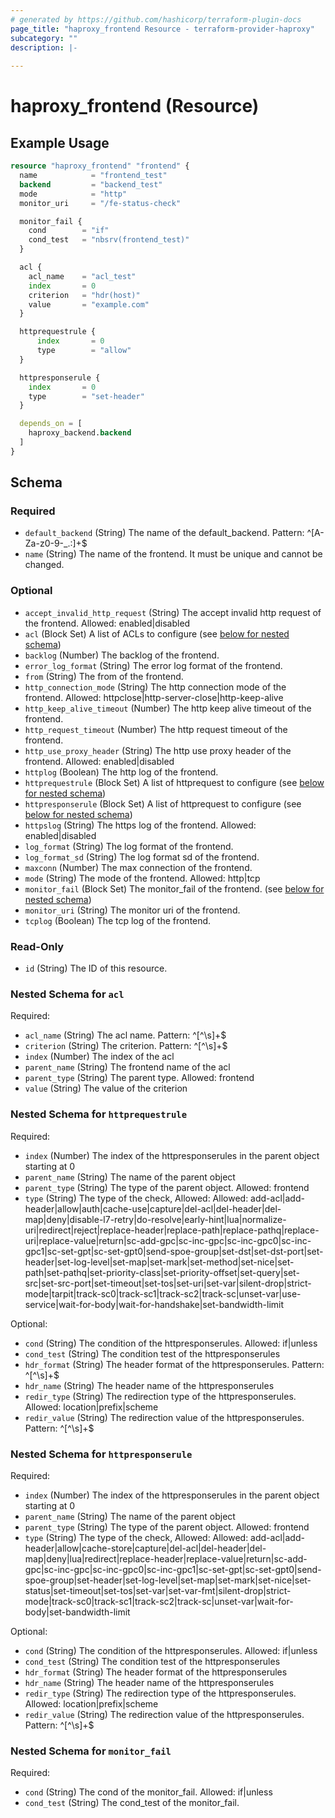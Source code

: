 ```yaml
---
# generated by https://github.com/hashicorp/terraform-plugin-docs
page_title: "haproxy_frontend Resource - terraform-provider-haproxy"
subcategory: ""
description: |-
  
---
```


# haproxy_frontend (Resource)



## Example Usage

```terraform
resource "haproxy_frontend" "frontend" {
  name            = "frontend_test"
  backend         = "backend_test"
  mode            = "http"
  monitor_uri     = "/fe-status-check"

  monitor_fail {
    cond        = "if"
    cond_test   = "nbsrv(frontend_test)"
  }

  acl {
    acl_name    = "acl_test"
    index       = 0
    criterion   = "hdr(host)"
    value       = "example.com"
  }

  httprequestrule {
      index       = 0
      type        = "allow"
  }

  httpresponserule {
    index       = 0
    type        = "set-header"
  }

  depends_on = [
    haproxy_backend.backend
  ]
}
```

<!-- schema generated by tfplugindocs -->
## Schema

### Required

- `default_backend` (String) The name of the default_backend. Pattern: ^[A-Za-z0-9-_.:]+$
- `name` (String) The name of the frontend. It must be unique and cannot be changed.

### Optional

- `accept_invalid_http_request` (String) The accept invalid http request of the frontend. Allowed: enabled|disabled
- `acl` (Block Set) A list of ACLs to configure (see [below for nested schema](#nestedblock--acl))
- `backlog` (Number) The backlog of the frontend.
- `error_log_format` (String) The error log format of the frontend.
- `from` (String) The from of the frontend.
- `http_connection_mode` (String) The http connection mode of the frontend. Allowed: httpclose|http-server-close|http-keep-alive
- `http_keep_alive_timeout` (Number) The http keep alive timeout of the frontend.
- `http_request_timeout` (Number) The http request timeout of the frontend.
- `http_use_proxy_header` (String) The http use proxy header of the frontend. Allowed: enabled|disabled
- `httplog` (Boolean) The http log of the frontend.
- `httprequestrule` (Block Set) A list of httprequest to configure (see [below for nested schema](#nestedblock--httprequestrule))
- `httpresponserule` (Block Set) A list of httprequest to configure (see [below for nested schema](#nestedblock--httpresponserule))
- `httpslog` (String) The https log of the frontend. Allowed: enabled|disabled
- `log_format` (String) The log format of the frontend.
- `log_format_sd` (String) The log format sd of the frontend.
- `maxconn` (Number) The max connection of the frontend.
- `mode` (String) The mode of the frontend. Allowed: http|tcp
- `monitor_fail` (Block Set) The monitor_fail of the frontend. (see [below for nested schema](#nestedblock--monitor_fail))
- `monitor_uri` (String) The monitor uri of the frontend.
- `tcplog` (Boolean) The tcp log of the frontend.

### Read-Only

- `id` (String) The ID of this resource.

<a id="nestedblock--acl"></a>
### Nested Schema for `acl`

Required:

- `acl_name` (String) The acl name. Pattern: ^[^\s]+$
- `criterion` (String) The criterion. Pattern: ^[^\s]+$
- `index` (Number) The index of the acl
- `parent_name` (String) The frontend name of the acl
- `parent_type` (String) The parent type. Allowed: frontend
- `value` (String) The value of the criterion


<a id="nestedblock--httprequestrule"></a>
### Nested Schema for `httprequestrule`

Required:

- `index` (Number) The index of the httpresponserules in the parent object starting at 0
- `parent_name` (String) The name of the parent object
- `parent_type` (String) The type of the parent object. Allowed: frontend
- `type` (String) The type of the check, Allowed: Allowed: add-acl|add-header|allow|auth|cache-use|capture|del-acl|del-header|del-map|deny|disable-l7-retry|do-resolve|early-hint|lua|normalize-uri|redirect|reject|replace-header|replace-path|replace-pathq|replace-uri|replace-value|return|sc-add-gpc|sc-inc-gpc|sc-inc-gpc0|sc-inc-gpc1|sc-set-gpt|sc-set-gpt0|send-spoe-group|set-dst|set-dst-port|set-header|set-log-level|set-map|set-mark|set-method|set-nice|set-path|set-pathq|set-priority-class|set-priority-offset|set-query|set-src|set-src-port|set-timeout|set-tos|set-uri|set-var|silent-drop|strict-mode|tarpit|track-sc0|track-sc1|track-sc2|track-sc|unset-var|use-service|wait-for-body|wait-for-handshake|set-bandwidth-limit

Optional:

- `cond` (String) The condition of the httpresponserules. Allowed: if|unless
- `cond_test` (String) The condition test of the httpresponserules
- `hdr_format` (String) The header format of the httpresponserules. Pattern: ^[^\s]+$
- `hdr_name` (String) The header name of the httpresponserules
- `redir_type` (String) The redirection type of the httpresponserules. Allowed: location|prefix|scheme
- `redir_value` (String) The redirection value of the httpresponserules. Pattern: ^[^\s]+$


<a id="nestedblock--httpresponserule"></a>
### Nested Schema for `httpresponserule`

Required:

- `index` (Number) The index of the httpresponserules in the parent object starting at 0
- `parent_name` (String) The name of the parent object
- `parent_type` (String) The type of the parent object. Allowed: frontend
- `type` (String) The type of the check, Allowed: Allowed: add-acl|add-header|allow|cache-store|capture|del-acl|del-header|del-map|deny|lua|redirect|replace-header|replace-value|return|sc-add-gpc|sc-inc-gpc|sc-inc-gpc0|sc-inc-gpc1|sc-set-gpt|sc-set-gpt0|send-spoe-group|set-header|set-log-level|set-map|set-mark|set-nice|set-status|set-timeout|set-tos|set-var|set-var-fmt|silent-drop|strict-mode|track-sc0|track-sc1|track-sc2|track-sc|unset-var|wait-for-body|set-bandwidth-limit

Optional:

- `cond` (String) The condition of the httpresponserules. Allowed: if|unless
- `cond_test` (String) The condition test of the httpresponserules
- `hdr_format` (String) The header format of the httpresponserules
- `hdr_name` (String) The header name of the httpresponserules
- `redir_type` (String) The redirection type of the httpresponserules. Allowed: location|prefix|scheme
- `redir_value` (String) The redirection value of the httpresponserules. Pattern: ^[^\s]+$


<a id="nestedblock--monitor_fail"></a>
### Nested Schema for `monitor_fail`

Required:

- `cond` (String) The cond of the monitor_fail. Allowed: if|unless
- `cond_test` (String) The cond_test of the monitor_fail.
